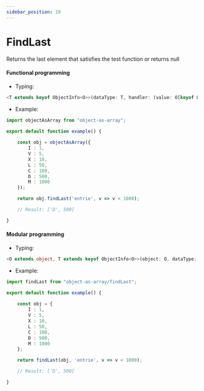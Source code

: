 ```yaml
---
sidebar_position: 19
---
```


# FindLast

Returns the last element that satisfies the test function or returns null

<h4>Functional programming</h4>

 - Typing:

```ts
<T extends keyof ObjectInfo<O>>(dataType: T, handler: (value: O[keyof O], key: keyof O) => boolean) => ObjectInfo<O>[T] | null
```

 - Example:

```ts
import objectAsArray from "object-as-array";

export default function example() {
    
    const obj = objectAsArray({
        I : 1,
        V : 5,
        X : 10,
        L : 50,
        C : 100,
        D : 500,
        M : 1000
    });

    return obj.findLast('entrie', v => v < 1000);

    // Result: ['D', 500]

}
```

<h4>Modular programming</h4>

 - Typing:

```ts
<O extends object, T extends keyof ObjectInfo<O>>(object: O, dataType: T, handler: (value: O[keyof O], key: keyof O) => boolean) => ObjectInfo<O>[T] | null
```

 - Example:

```ts
import findLast from "object-as-array/findLast";

export default function example() {
    
    const obj = {
        I : 1,
        V : 5,
        X : 10,
        L : 50,
        C : 100,
        D : 500,
        M : 1000
    };

    return findLast(obj, 'entrie', v => v < 1000);

    // Result: ['D', 500]

}
```
